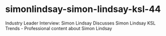 # simonlindsay-simon-lindsay-ksl-44
Industry Leader Interview: Simon Lindsay Discusses Simon Lindsay KSL Trends - Professional content about Simon Lindsay
